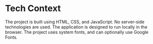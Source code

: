 # Tech Context

The project is built using HTML, CSS, and JavaScript. No server-side technologies are used. The application is designed to run locally in the browser. The project uses system fonts, and can optionally use Google Fonts.
